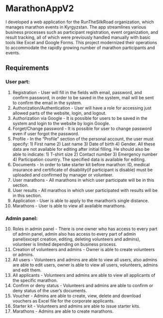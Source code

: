 # MarathonAppV2
I developed a web application for the RunTheSilkRoad organization, which manages marathon events in Kyrgyzstan. The app streamlines various business processes such as participant registration, event organization, and result tracking, all of which were previously handled manually with basic tools like Excel and Google Forms. This project modernized their operations to accommodate the rapidly growing number of marathon participants and events.

## Requirements
### User part:

1. Registration - User will fill in the fields with email, password, and confirm password, in order to be saved in the system, mail will be sent to confirm the email in the system.
2. Authorization/Authentication - User will have a role for accessing just allowed parts of the website, login, and logout.
3. Authorization via Google - It is possible for users to be saved in the system and login to the website by login Google.
4. Forget/Change password - It is possible for user to change password even if user forgot the password.
5. Profile - In the “Profile” section of the personal account, the user must specify: 1) First name 2) Last name 3) Date of birth 4) Gender. All these data are not available for editing after initial filling. He should also be able to indicate: 1) T-shirt size 2) Contact number 3) Emergency number 4) Participation country. The specified data is available for editing.
6. Documents - In order to take starter kit before marathon: ID, medical insurance and certificate of disability(if participant is disable) must be uploaded and confirmed by manager or volunteer.
7. User marathons - All marathons in which user participate will be in this section.
8. User results - All marathos in which user participated with results will be in this section.
9. Application - User is able to apply to the marathon’s single distance.
10. Marathons - User is able to view all available marathons.


### Admin panel:

10. Roles in admin panel - There is one owner who has access to every part of admin panel, admin also has access to every part of admin panel(except creation, editing, deleting volunteers and admins), volunteer is limited depending on business process.
11. Creation of volunteers and admins - Owner is able to create volunteers or admins.
12. All users - Volunteers and admins are able to view all users, also admins are able to edit users, owner is able to view all users, volunteers, admins and edit them.
13. All applicants - Volunteers and admins are able to view all applicants of the specific marathon.
14. Confirm or deny status - Volunteers and admins are able to confirm or deny status of the user’s documents.
15. Voucher - Admins are able to create, view, delete and download vouchers as Excel file for the corporate applicants.
16. Starter kit - Volunteers and admins are able to issue starter kits.
17. Marathons - Admins are able to create marathons.
